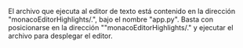 El archivo que ejecuta al editor de texto está contenido en la dirección "monacoEditorHighlights/.", bajo el nombre "app.py".
Basta con posicionarse en la dirección ""monacoEditorHighlights/." y ejecutar el archivo para desplegar el editor.